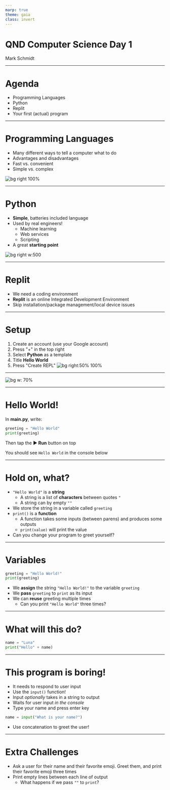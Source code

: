 ```yaml
---
marp: true
theme: gaia
class: invert
---
```


# QND Computer Science Day 1 
Mark Schmidt

---

# Agenda

- Programming Languages
- Python
- Replit
- Your first (actual) program

---

# Programming Languages

- Many different ways to tell a computer what to do
- Advantages and disadvantages
- Fast vs. convenient
- Simple vs. complex

![bg right 100%](../assets/assembly.png)

---

# Python

- **Simple**, batteries included language
- Used by real engineers!
  - Machine learning
  - Web services
  - Scripting
- A great **starting point**

![bg right w:500](../assets/python.webp)

--- 

# Replit

- We need a coding environment
- **Replit** is an online Integrated Development Environment
- Skip installation/package management/local device issues 

---

# Setup

1. Create an account (use your Google account)
2.  Press "+" in the top right
3.  Select **Python** as a template
4.  Title **Hello World**
5.  Press "Create REPL"
![bg right:50% 100%](../assets/repl-setup.png)

---

![bg w: 70%](../assets/repl-screen.png)

---

# Hello World!

In **main.py**, write:

```python
greeting = "Hello World"
print(greeting)
```

Then tap the **▶️ Run** button on top

You should see `Hello World` in the console below

---

# Hold on, what?

- `"Hello World"` is a **string**
  - A string is a list of **characters** between quotes `"`
  - A string can by empty `""`
- We store the string in a variable called `greeting`
- `print()` is a **function**
  - A function takes some inputs (between parens) and produces some outputs
  - `print(value)` will print the value  
- Can you change your program to greet yourself? 

---

# Variables 

```python
greeting = "Hello World!"
print(greeting)
```
- We **assign** the string `"Hello World!"` to the variable `greeting`
- We **pass** `greeting` to `print` as its input
- We can **reuse** greeting multiple times
  - Can you print `"Hello World"` three times?

---
# What will this do?

```python
name = "Luna"
print("Hello" + name)
```

<!-- -->
<!-- Gotcha: will print out "HelloLuna"
We need to add a space -->
<!-- + is the concatenation operator -->

---
# This program is boring!

- It needs to respond to user input
- Use the `input()` function!
- Input *optionally* takes in a string to output
- Waits for user input *in the console*
- Type your name and press enter key

```python
name = input("What is your name?")
```
- Use concatenation to greet the user!

---

# Extra Challenges

- Ask a user for their name and their favorite emoji. Greet them, and print their favorite emoji three times
- Print empty lines between each line of output
  - What happens if we pass `""` to `print`?